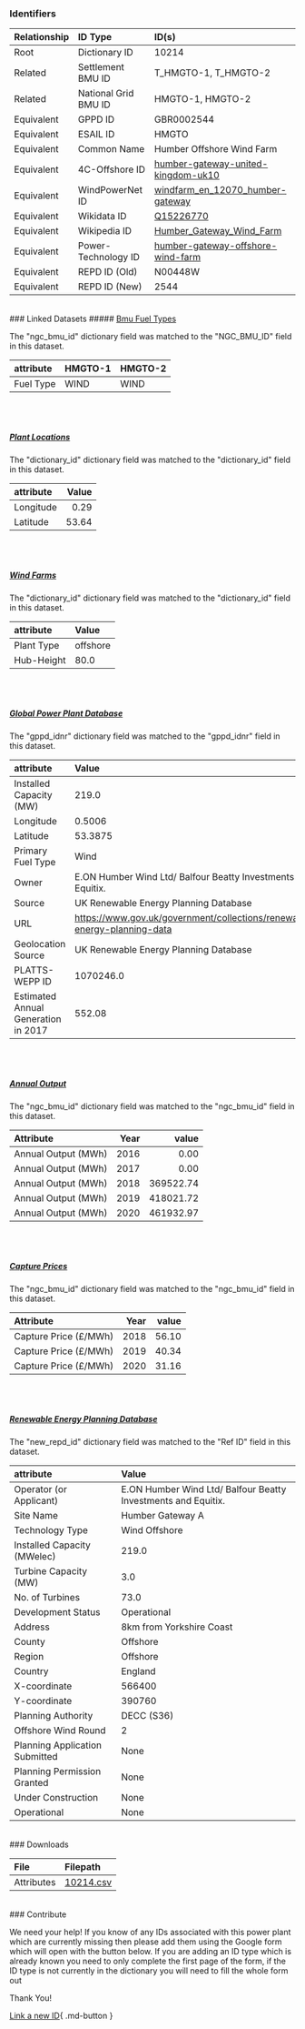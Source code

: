 ### Identifiers

| Relationship   | ID Type              | ID(s)                                                                                                                             |
|:---------------|:---------------------|:----------------------------------------------------------------------------------------------------------------------------------|
| Root           | Dictionary ID        | 10214                                                                                                                             |
| Related        | Settlement BMU ID    | T_HMGTO-1, T_HMGTO-2                                                                                                              |
| Related        | National Grid BMU ID | HMGTO-1, HMGTO-2                                                                                                                  |
| Equivalent     | GPPD ID              | GBR0002544                                                                                                                        |
| Equivalent     | ESAIL ID             | HMGTO                                                                                                                             |
| Equivalent     | Common Name          | Humber Offshore Wind Farm                                                                                                         |
| Equivalent     | 4C-Offshore ID       | [humber-gateway-united-kingdom-uk10](https://www.4coffshore.com/windfarms/united-kingdom/humber-gateway-united-kingdom-uk10.html) |
| Equivalent     | WindPowerNet ID      | [windfarm_en_12070_humber-gateway](https://www.thewindpower.net/windfarm_en_12070_humber-gateway.php)                             |
| Equivalent     | Wikidata ID          | [Q15226770](https://www.wikidata.org/wiki/Q15226770)                                                                              |
| Equivalent     | Wikipedia ID         | [Humber_Gateway_Wind_Farm](https://en.wikipedia.org/wiki/Humber_Gateway_Wind_Farm)                                                |
| Equivalent     | Power-Technology ID  | [humber-gateway-offshore-wind-farm](https://www.power-technology.com/projects/humber-gateway-offshore-wind-farm)                  |
| Equivalent     | REPD ID (Old)        | N00448W                                                                                                                           |
| Equivalent     | REPD ID (New)        | 2544                                                                                                                              |

<br>
### Linked Datasets
##### <a href="https://osuked.github.io/Power-Station-Dictionary/datasets/bmu-fuel-types">Bmu Fuel Types</a>



The "ngc_bmu_id" dictionary field was matched to the "NGC_BMU_ID" field in this dataset.

| attribute   | HMGTO-1   | HMGTO-2   |
|:------------|:----------|:----------|
| Fuel Type   | WIND      | WIND      |

<br><br>
##### <a href="https://osuked.github.io/Power-Station-Dictionary/datasets/plant-locations">Plant Locations</a>



The "dictionary_id" dictionary field was matched to the "dictionary_id" field in this dataset.

| attribute   |   Value |
|:------------|--------:|
| Longitude   |    0.29 |
| Latitude    |   53.64 |

<br><br>
##### <a href="https://osuked.github.io/Power-Station-Dictionary/datasets/wind-farms">Wind Farms</a>



The "dictionary_id" dictionary field was matched to the "dictionary_id" field in this dataset.

| attribute   | Value    |
|:------------|:---------|
| Plant Type  | offshore |
| Hub-Height  | 80.0     |

<br><br>
##### <a href="https://osuked.github.io/Power-Station-Dictionary/datasets/global-power-plant-database">Global Power Plant Database</a>



The "gppd_idnr" dictionary field was matched to the "gppd_idnr" field in this dataset.

| attribute                           | Value                                                                    |
|:------------------------------------|:-------------------------------------------------------------------------|
| Installed Capacity (MW)             | 219.0                                                                    |
| Longitude                           | 0.5006                                                                   |
| Latitude                            | 53.3875                                                                  |
| Primary Fuel Type                   | Wind                                                                     |
| Owner                               | E.ON  Humber Wind Ltd/ Balfour Beatty Investments and Equitix.           |
| Source                              | UK Renewable Energy Planning Database                                    |
| URL                                 | https://www.gov.uk/government/collections/renewable-energy-planning-data |
| Geolocation Source                  | UK Renewable Energy Planning Database                                    |
| PLATTS-WEPP ID                      | 1070246.0                                                                |
| Estimated Annual Generation in 2017 | 552.08                                                                   |

<br><br>
##### <a href="https://osuked.github.io/Power-Station-Dictionary/datasets/annual-output">Annual Output</a>



The "ngc_bmu_id" dictionary field was matched to the "ngc_bmu_id" field in this dataset.

| Attribute           |   Year |     value |
|:--------------------|-------:|----------:|
| Annual Output (MWh) |   2016 |      0.00 |
| Annual Output (MWh) |   2017 |      0.00 |
| Annual Output (MWh) |   2018 | 369522.74 |
| Annual Output (MWh) |   2019 | 418021.72 |
| Annual Output (MWh) |   2020 | 461932.97 |

<br><br>
##### <a href="https://osuked.github.io/Power-Station-Dictionary/datasets/capture-prices">Capture Prices</a>



The "ngc_bmu_id" dictionary field was matched to the "ngc_bmu_id" field in this dataset.

| Attribute             |   Year |   value |
|:----------------------|-------:|--------:|
| Capture Price (£/MWh) |   2018 |   56.10 |
| Capture Price (£/MWh) |   2019 |   40.34 |
| Capture Price (£/MWh) |   2020 |   31.16 |

<br><br>
##### <a href="https://osuked.github.io/Power-Station-Dictionary/datasets/renewable-energy-planning-database">Renewable Energy Planning Database</a>



The "new_repd_id" dictionary field was matched to the "Ref ID" field in this dataset.

| attribute                      | Value                                                         |
|:-------------------------------|:--------------------------------------------------------------|
| Operator (or Applicant)        | E.ON Humber Wind Ltd/ Balfour Beatty Investments and Equitix. |
| Site Name                      | Humber Gateway A                                              |
| Technology Type                | Wind Offshore                                                 |
| Installed Capacity (MWelec)    | 219.0                                                         |
| Turbine Capacity (MW)          | 3.0                                                           |
| No. of Turbines                | 73.0                                                          |
| Development Status             | Operational                                                   |
| Address                        | 8km from Yorkshire Coast                                      |
| County                         | Offshore                                                      |
| Region                         | Offshore                                                      |
| Country                        | England                                                       |
| X-coordinate                   | 566400                                                        |
| Y-coordinate                   | 390760                                                        |
| Planning Authority             | DECC (S36)                                                    |
| Offshore Wind Round            | 2                                                             |
| Planning Application Submitted | None                                                          |
| Planning Permission Granted    | None                                                          |
| Under Construction             | None                                                          |
| Operational                    | None                                                          |


<br>
### Downloads


| File       | Filepath                                                                              |
|:-----------|:--------------------------------------------------------------------------------------|
| Attributes | [10214.csv](https://osuked.github.io/Power-Station-Dictionary/object_attrs/10214.csv) |


<br>
### Contribute

We need your help! If you know of any IDs associated with this power plant which are currently missing then please add them using the Google form which will open with the button below. If you are adding an ID type which is already known you need to only complete the first page of the form, if the ID type is not currently in the dictionary you will need to fill the whole form out

Thank You!

[Link a new ID](https://docs.google.com/forms/d/e/1FAIpQLSc5jRsQ7NgiLLXbwo9PUdwTQyuqbRwThltG56-o6NVSe7E_nw/viewform?usp=pp_url&entry.251912331=10214){ .md-button }